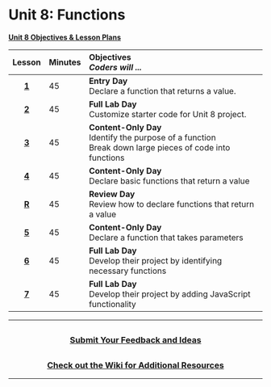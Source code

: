 # Unit 8: Functions
[**Unit 8 Objectives & Lesson Plans**]()

|                                                    Lesson                                                     | Minutes | Objectives <br> _Coders will ..._                                                         |
| :-----: | :---------------------------------------------------------------------------------------- |:----|
| [**1**](https://docs.google.com/presentation/d/1rJDpPbwd1rS8-NrrS8gISlQzDCfek7ZIgnp_h_FHbKw/edit#slide=id.g143a898e5ec_0_651) |   45    |**Entry Day**</br>Declare a function that returns a value.                     |
| [**2**]() |   45    |**Full Lab Day**</br> Customize starter code for Unit 8 project.  |
| [**3**]() |   45  |**Content-Only Day**</br>Identify the purpose of a function</br>Break down large pieces of code into functions  |
| [**4**]() |   45  |**Content-Only Day**</br>Declare basic functions that return a value    |
| [**R**]() |   45  |**Review Day**</br> Review how to declare functions that return a value |
| [**5**]() |   45  |**Content-Only Day**</br>Declare a function that takes parameters   |
| [**6**]() |   45  |**Full Lab Day**</br>Develop their  project by identifying necessary functions    |
| [**7**]() |   45  |**Full Lab Day**</br>Develop their  project by adding JavaScript functionality      |
---
## <h3 align="center"><a href="https://docs.google.com/forms/d/e/1FAIpQLSc4oUNSthmU63TqlzUOOWd3buX3tGVIPRNDm0tsLB_nOONRLQ/viewform">Submit Your Feedback and Ideas</a></h3>

## <h3 align="center"><a href="https://github.com/itscodenation/curriculum-22-23/wiki">Check out the Wiki for Additional Resources</a></h3>

---
